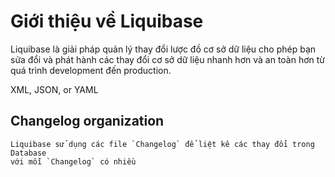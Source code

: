 # Giới thiệu về Liquibase

Liquibase là giải pháp quản lý thay đổi lược đồ cơ sở dữ liệu cho phép bạn sửa đổi và phát hành các thay đổi cơ sở dữ liệu nhanh hơn và an toàn hơn từ quá trình development đến production.

XML, JSON, or YAML

## Changelog organization

    Liquibase sử dụng các file `Changelog` để liệt kê các thay đổi trong Database
    với mỗi `Changelog` có nhiều
